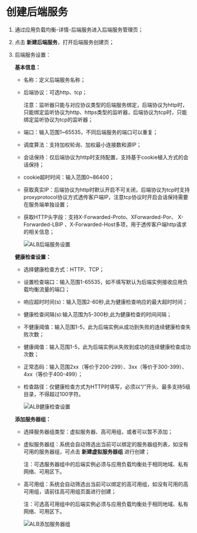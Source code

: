# 创建后端服务

1. 通过应用负载均衡-详情-后端服务进入后端服务管理页；

3. 点击 **新建后端服务**，打开后端服务创建页；

5. 后端服务设置：
	
	**基本信息：**
	
	- 名称：定义后端服务名称；
	
	- 后端协议：可选http、tcp；

		注意：监听器只能与对应协议类型的后端服务绑定，后端协议为http时，只能绑定监听协议为http、https类型的监听器，后端协议为tcp时，只能绑定监听协议为tcp的监听器；

	- 端口：输入范围1~65535，不同后端服务的端口可以重复；

	- 调度算法：支持加权轮询、加权最小连接数和源IP；

	- 会话保持：仅后端协议为http时支持配置，支持基于cookie植入方式的会话保持；

	- cookie超时时间：输入范围0~86400；

	- 获取真实IP：后端协议为http时默认开启不可关闭，后端协议为tcp时支持proxyprotocol协议方式透传客户端IP，注意tcp协议时开启会话保持需要在服务端单独设置；

	- 获取HTTP头字段：支持X-Forwarded-Proto、XForwarded-Por、 X-Forwarded-LBIP 、X-Forwarded-Host多项，用于透传客户端http请求的相关信息；

		![ALB后端服务设置](../../../../image/Networking/ALB/ALB-028.png)

	**健康检查设置：**

	- 选择健康检查方式：HTTP、TCP；

	- 设置检查端口：输入范围1-65535，如不填写默认为后端实例接收应用负载均衡流量的端口；

	- 响应超时时间(s)：输入范围2-60秒,此为健康检查响应的最大超时时间；

	- 健康检查间隔(s):输入范围为5-300秒,此为健康检查的时间间隔；

	- 不健康阈值：输入范围1-5，此为后端实例从成功到失败的连续健康检查失败次数；

	- 健康阈值：输入范围1-5，此为后端实例从失败到成功的连续健康检查成功次数；

	- 正常态码：输入范围2xx（等价于200-299）、3xx（等价于300-399）、4xx（等价于400-499）；

	- 检查路径：仅健康检查方式为HTTP时填写，必须以“/”开头、最多支持5级目录，不得超过100字符。

		![ALB健康检查设置](../../../../image/Networking/ALB/ALB-029.png)	

	**添加服务器组：**

	- 选择服务器组类型：虚拟服务器、高可用组，或者可以暂不添加；

	- 虚拟服务器组：系统会自动筛选出当前可以绑定的服务器组列表，如没有可用的服务器组，可点击 **新建虚拟服务器组** 进行创建；

		注：可选服务器组中的后端实例必须与应用负载均衡处于相同地域、私有网络、可用区下。

	- 高可用组：系统会自动筛选出当前可以绑定的高可用组，如没有可用的高可用组，请前往高可用组页面进行创建；

		注：可选高可用组中的后端实例必须与应用负载均衡处于相同地域、私有网络、可用区下。

		![ALB添加服务器组](../../../../image/Networking/ALB/ALB-030.png)


